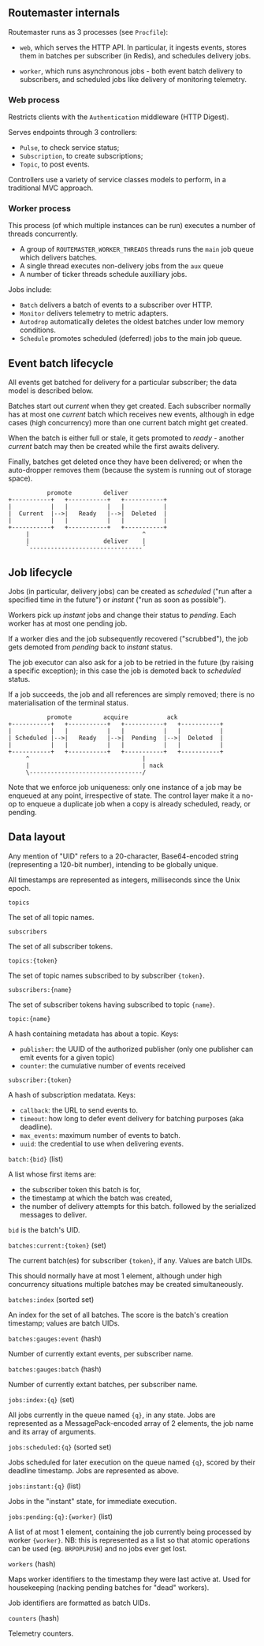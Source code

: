 ## Routemaster internals

Routemaster runs as 3 processes (see `Procfile`):

- `web`, which serves the HTTP API. In particular, it ingests events, stores
  them in batches per subscriber (in Redis), and schedules delivery jobs.

- `worker`, which runs asynchronous jobs - both event batch delivery to
  subscribers, and scheduled jobs like delivery of monitoring telemetry.

### Web process

Restricts clients with the `Authentication` middleware (HTTP Digest).

Serves endpoints through 3 controllers:

- `Pulse`, to check service status;
- `Subscription`, to create subscriptions;
- `Topic`, to post events.

Controllers use a variety of service classes models to perform, in a traditional
MVC approach.


### Worker process

This process (of which multiple instances can be run) executes a number of
threads concurrently.

- A group of `ROUTEMASTER_WORKER_THREADS` threads runs the `main` job queue
  which delivers batches.
- A single thread executes non-delivery jobs from the `aux` queue
- A number of ticker threads schedule auxilliary jobs.

Jobs include:

- `Batch` delivers a batch of events to a subscriber over HTTP.
- `Monitor` delivers telemetry to metric adapters.
- `Autodrop` automatically deletes the oldest batches under low memory
  conditions.
- `Schedule` promotes scheduled (deferred) jobs to the main job queue.


## Event batch lifecycle

All events get batched for delivery for a particular subscriber; the data model
is described below.

Batches start out _current_ when they get created. Each subscriber normally has
at most one _current_ batch which receives new events, although in edge cases
(high concurrency) more than one current batch might get created.

When the batch is either full or stale, it gets promoted to _ready_ - another
_current_ batch may then be created while the first awaits delivery.

Finally, batches get deleted once they have been delivered; or when the
auto-dropper removes them (because the system is running out of storage space).

               promote         deliver           
    +-----------+   +-----------+   +-----------+
    |           |   |           |   |           |
    |  Current  |-->|   Ready   |-->|  Deleted  |
    |           |   |           |   |           |
    +-----------+   +-----------+   +-----------+
         |                                ^
         |                     deliver    |     
         `--------------------------------´


## Job lifecycle

Jobs (in particular, delivery jobs) can be created as _scheduled_ ("run after a
specified time in the future") or _instant_ ("run as soon as possible").

Workers pick up _instant_ jobs and change their status to _pending_. Each
worker has at most one pending job.

If a worker dies and the job subsequently recovered ("scrubbed"), the job gets
demoted from _pending_ back to _instant_ status.

The job executor can also ask for a job to be retried in the future (by raising
a specific exception); in this case the job is demoted back to _scheduled_
status.

If a job succeeds, the job and all references are simply removed; there is
no materialisation of the terminal status.

               promote         acquire           ack
    +-----------+   +-----------+   +-----------+   +-----------+
    |           |   |           |   |           |   |           |
    | Scheduled |-->|   Ready   |-->|  Pending  |-->|  Deleted  |
    |           |   |           |   |           |   |           |
    +-----------+   +-----------+   +-----------+   +-----------+
         ^                                |
         |                                | nack
         \--------------------------------/


Note that we enforce job uniqueness: only one instance of a job may be enqueued
at any point, irrespective of state. The control layer make it a no-op to
enqueue a duplicate job when a copy is already scheduled, ready, or pending.


## Data layout

Any mention of "UID" refers to a 20-character, Base64-encoded string
(representing a 120-bit number), intending to be globally unique.

All timestamps are represented as integers, milliseconds since the Unix epoch.


`topics`

  The set of all topic names.

`subscribers`

  The set of all subscriber tokens.

`topics:{token}`

  The set of topic names subscribed to by subscriber `{token}`.

`subscribers:{name}`

  The set of subscriber tokens having subscribed to topic `{name}`.

`topic:{name}`

  A hash containing metadata has about a topic. Keys:
  - `publisher`: the UUID of the authorized publisher (only one publisher can
    emit events for a given topic)
  - `counter`: the cumulative number of events received

`subscriber:{token}`

  A hash of subscription medatata. Keys:
  - `callback`: the URL to send events to.
  - `timeout`: how long to defer event delivery for batching purposes (aka deadline).
  - `max_events`: maximum number of events to batch.
  - `uuid`: the credential to use when delivering events.

`batch:{bid}` (list)

  A list whose first items are:
  - the subscriber token this batch is for,
  - the timestamp at which the batch was created,
  - the number of delivery attempts for this batch.
  followed by the serialized messages to deliver. 
  
  `bid` is the batch's UID.

`batches:current:{token}` (set)

  The current batch(es) for subscriber `{token}`, if any.
  Values are batch UIDs.

  This should normally have at most 1 element, although under high
  concurrency situations multiple batches may be created simultaneously.
  
`batches:index` (sorted set)

  An index for the set of all batches.
  The score is the batch's creation timestamp; values are batch UIDs.

`batches:gauges:event` (hash)

  Number of currently extant events, per subscriber name.

`batches:gauges:batch` (hash)

  Number of currently extant batches, per subscriber name.

`jobs:index:{q}` (set)

  All jobs currently in the queue named `{q}`, in any state. Jobs are
  represented as a MessagePack-encoded array of 2 elements, the job name and its
  array of arguments.

`jobs:scheduled:{q}` (sorted set)

  Jobs scheduled for later execution on the queue named `{q}`, scored by their
  deadline timestamp.  Jobs are represented as above.

`jobs:instant:{q}` (list)

  Jobs in the "instant" state, for immediate execution.

`jobs:pending:{q}:{worker}` (list)

  A list of at most 1 element, containing the job currently being processed by
  worker `{worker}`.
  NB: this is represented as a list so that atomic operations can be used (eg.
  `BRPOPLPUSH`) and no jobs ever get lost.

`workers` (hash)

  Maps worker identifiers to the timestamp they were last
  active at.  Used for housekeeping (nacking pending batches for "dead"
  workers).

  Job identifiers are formatted as batch UIDs.

`counters` (hash)

  Telemetry counters.


